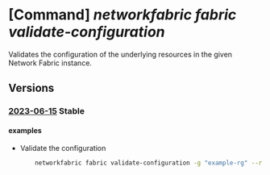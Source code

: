 # [Command] _networkfabric fabric validate-configuration_

Validates the configuration of the underlying resources in the given Network Fabric instance.

## Versions

### [2023-06-15](/Resources/mgmt-plane/L3N1YnNjcmlwdGlvbnMve30vcmVzb3VyY2Vncm91cHMve30vcHJvdmlkZXJzL21pY3Jvc29mdC5tYW5hZ2VkbmV0d29ya2ZhYnJpYy9uZXR3b3JrZmFicmljcy97fS92YWxpZGF0ZWNvbmZpZ3VyYXRpb24=/2023-06-15.xml) **Stable**

<!-- mgmt-plane /subscriptions/{}/resourcegroups/{}/providers/microsoft.managednetworkfabric/networkfabrics/{}/validateconfiguration 2023-06-15 -->

#### examples

- Validate the configuration
    ```bash
        networkfabric fabric validate-configuration -g "example-rg" --resource-name "example-nf" --validate-action "Cabling"
    ```
